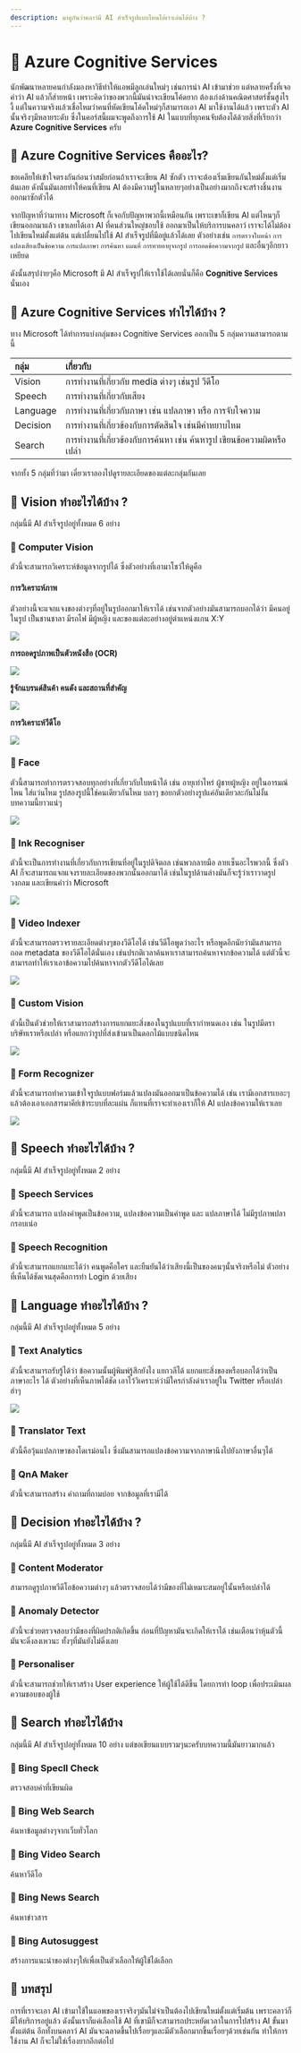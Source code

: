 ```yaml
---
description: มาดูกันว่าคลาว์มี AI สำเร็จรูปแบบไหนให้เราเล่นได้บ้าง ?
---
```


# 👶 Azure Cognitive Services

นักพัฒนาหลายคนกำลังมองหาวิธีทำให้แอพมีลูกเล่นใหม่ๆ เช่นการนำ AI เข้ามาช่วย แต่หลายครั้งที่เจอคำว่า AI แล้วก็ส่ายหน้า เพราะคิดว่าของพวกนี้มันน่าจะเขียนโค้ดยาก ต้องเก่งด้านคณิตศาสตร์ชั้นสูงไรงี้ แต่ในความจริงแล้วเชื่อไหมว่าคนที่หัดเขียนโค้ดใหม่ๆก็สามารถเอา AI มาใช้งานได้แล้ว เพราะตัว AI นั้นจริงๆมีหลายระดับ ซึ่งในคอร์สนี้ผมจะพูดถึงการใช้ AI ในแบบที่ทุกคนจับต้องได้ด้วยสิ่งที่เรียกว่า **Azure Cognitive Services** ครับ

## 🤔 Azure Cognitive Services คืออะไร?

ขอเคลียให้เข้าใจตรงกันก่อนว่าสมัยก่อนถ้าเราจะเขียน AI ซักตัว เราจะต้องเริ่มเขียนกันใหม่ตั้งแต่เริ่มต้นเลย ดังนั้นมันเลยทำให้คนที่เขียน AI ต้องมีความรู้ในหลายๆอย่างเป็นอย่างมากถึงจะสร้างชิ้นงานออกมาซักตัวได้

จากปัญหาที่ว่ามาทาง Microsoft ก็เจอกับปัญหาพวกนี้เหมือนกัน เพราะเขาก็เขียน AI แต่ไหนๆก็เขียนออกมาแล้ว เขาเลยได้เอา AI ที่คนส่วนใหญ่ชอบใช้ ออกมาเป็นให้บริการบนคลาว์ เราจะได้ไม่ต้องไปเขียนใหม่ตั้งแต่ต้น แต่เปลี่ยนไปใช้ AI สำเร็จรูปที่มีอยู่แล้วได้เลย ตัวอย่างเช่น `การตรวจใบหน้า` `การแปลงเสียงเป็นข้อความ` `การแปลภาษา` `การค้นหา` `แผนที่` `การทายอายุจากรูป` `การถอดข้อความจากรูป` และอื่นๆอีกยาวเหยียด

ดังนั้นสรุปง่ายๆคือ Microsoft มี AI สำเร็จรูปให้เราใช้ได้เลยนั่นก็คือ **Cognitive Services** นั่นเอง

## 🤔 Azure Cognitive Services ทำไรได้บ้าง ?

ทาง Microsoft ได้ทำการแบ่งกลุ่มของ Cognitive Services ออกเป็น 5 กลุ่มความสามารถตามนี้

| กลุ่ม | เกี่ยวกับ |
| :--- | :--- |
| Vision | การทำงานที่เกี่ยวกับ media ต่างๆ เช่นรูป วีดีโอ |
| Speech | การทำงานที่เกี่ยวกับเสียง |
| Language | การทำงานที่เกี่ยวกับภาษา เช่น แปลภาษา หรือ การจับใจความ |
| Decision | การทำงานที่เกี่ยวข้องกับการตัดสินใจ เช่นมีคำหยาบไหม |
| Search | การทำงานที่เกี่ยวข้องกับการค้นหา เช่น ค้นหารูป เขียนข้อความผิดหรือเปล่า |

จากทั้ง 5 กลุ่มที่ว่ามา เดี๋ยวเราลองไปดูรายละเอียดของแต่ละกลุ่มกันเลย

## 🤔 Vision ทำอะไรได้บ้าง ?

กลุ่มนี้มี AI สำเร็จรูปอยู่ทั้งหมด 6 อย่าง

### 🤖 Computer Vision

ตัวนี้จะสามารถวิเคราะห์ข้อมูลจากรูปได้ ซึ่งตัวอย่างที่เอามาโชว์ให้ดูคือ

#### การวิเคราะห์ภาพ

ตัวอย่างนี้จะแจกแจงของต่างๆที่อยู่ในรูปออกมาให้เราได้ เช่นจากตัวอย่างมันสามารถบอกได้ว่า มีคนอยู่ในรูป เป็นชานชาลา มีรถไฟ มีผู้หญิง และของแต่ละอย่างอยู่ตำแหน่งแกน X:Y

![](../../.gitbook/assets/image%20%28447%29.png)

**การถอดรูปภาพเป็นตัวหนังสือ \(OCR\)**

![](../../.gitbook/assets/image%20%28443%29.png)

**รู้จักแบรนด์สินค้า คนดัง และสถานที่สำคัญ**

![](../../.gitbook/assets/image%20%28287%29.png)

**การวิเคราะห์วีดีโอ**

![](../../.gitbook/assets/image%20%28593%29.png)

### 🤖 Face

ตัวนี้สามารถทำการตรวจสอบทุกอย่างที่เกี่ยวกับใบหน้าได้ เช่น อายุเท่าไหร่ ผู้ชายผู้หญิง อยู่ในอารมณ์ไหน ใส่แว่นไหม รูปสองรูปนี้ใช่คนเดียวกันไหม บลาๆ ขอยกตัวอย่างรูปแค่อันเดียวละกันไม่งั้นบทความนี้ยาวแน่ๆ

![](../../.gitbook/assets/image%20%28616%29.png)

### 🤖 Ink Recogniser

ตัวนี้จะเป็นการทำงานที่เกี่ยวกับการเขียนที่อยู่ในรูปดิจิตอล เช่นพวกลายมือ ลายเซ็นอะไรพวกนี้ ซึ่งตัว AI ก็จะสามารถแจกแจงรายละเอียดของพวกนั้นออกมาได้ เช่นในรูปด้านล่างมันก็จะรู้ว่าเราวาดรูปวงกลม และเขียนคำว่า Microsoft

![](../../.gitbook/assets/image%20%28502%29.png)

### 🤖 Video Indexer

ตัวนี้จะสามารถตรวจรายละเอียดต่างๆของวีดีโอได้ เช่นวีดีโอพูดว่าอะไร หรือพูดอีกนัยว่ามันสามารถถอด metadata ของวีดีโอได้นั่นเอง เช่นปรกติเวลาค้นหาเราสามารถค้นหาจากข้อความได้ แต่ตัวนี้จะสามารถทำให้เราเอาข้อความไปค้นหาจากตัววีดีโอได้เลย

![](../../.gitbook/assets/image%20%28266%29.png)

### 🤖 Custom Vision

ตัวนี้เป็นตัวช่วยให้เราสามารถสร้างการแยกแยะสิ่งของในรูปแบบที่เรากำหนดเอง เช่น ในรูปมีตราบริษัทเราหรือเปล่า หรือแยกว่ารูปที่ส่งเข้ามาเป็นดอกไม้แบบชนิดไหน

![](../../.gitbook/assets/image%20%28321%29.png)

### 🤖 Form Recognizer

ตัวนี้จะสามารถทำความเข้าใจรูปแบบฟอร์มแล้วแปลงมันออกมาเป็นข้อความได้ เช่น เรามีเอกสารเยอะๆแล้วต้องเอาเอกสารมาคีย์เข้าระบบที่ละแผ่น ก็แทนที่เราจะทำเองเราก็ให้ AI แปลงข้อความให้เราเลย

![](../../.gitbook/assets/image%20%28567%29.png)

## 🤔 Speech ทำอะไรได้บ้าง ?

กลุ่มนี้มี AI สำเร็จรูปอยู่ทั้งหมด 2 อย่าง

### 🤖 Speech Services

ตัวนี้จะสามารถ แปลงคำพูดเป็นข้อความ, แปลงข้อความเป็นคำพูด และ แปลภาษาได้ ไม่มีรูปภาพปลากรอบเน่อ

### 🤖 Speech Recognition

ตัวนี้จะสามารถแยกแยะได้ว่า คนพูดคือใคร และยืนยันได้ว่าเสียงนี้เป็นของคนๆนั้นจริงหรือไม่ ตัวอย่างที่เห็นได้ชัดเจนสุดคือการทำ Login ด้วยเสียง

## 🤔 Language ทำอะไรได้บ้าง ?

กลุ่มนี้มี AI สำเร็จรูปอยู่ทั้งหมด 5 อย่าง

### 🤖 Text Analytics

ตัวนี้จะสามารถรับรู้ได้ว่า ข้อความนั้นผู้พิมพ์รู้สึกยังไง แยกวลีได้ แยกแยะสิ่งของหรือบอกได้ว่าเป็นภาษาอะไร ได้ ตัวอย่างที่เห็นภาพได้ชัด เอาไว้วิเคราะห์ว่ามีใครกำลังด่าเราอยู่ใน Twitter หรือเปล่า ฮ่าๆ

![](../../.gitbook/assets/image%20%28606%29.png)

### 🤖 Translator Text

ตัวนี้คือวุ้นแปลภาษาของโดเรม่อนไง ซึ่งมันสามารถแปลงข้อความจากภาษานึงไปยังภาษาอื่นๆได้

### 🤖 QnA Maker

ตัวนี้จะสามารถสร้าง คำถามที่ถามบ่อย จากข้อมูลที่เรามีได้

## 🤔 Decision ทำอะไรได้บ้าง ?

กลุ่มนี้มี AI สำเร็จรูปอยู่ทั้งหมด 3 อย่าง

### 🤖 Content Moderator

สามารถดูรูปภาพวีดีโอข้อความต่างๆ แล้วตรวจสอบได้ว่ามีของที่ไม่เหมาะสมอยู่ในั้นหรือเปล่าได้

### 🤖 Anomaly Detector

ตัวนี้จะช่วยตรวจสอบว่ามีของที่ผิดปรกติเกิดขึ้น ก่อนที่ปัญหามันจะเกิดให้เราได้ เช่นเตือนว่าหุ้นตัวนี้มันจะดิ่งลงเหวนะ ทั้งๆที่มันยังไม่ดิ่งเลย

### 🤖 Personaliser

ตัวนี้จะสามารถช่วยให้เราสร้าง User experience ให้ผู้ใช้ได้ดีขึ้น โดยการทำ loop เพื่อประเมินผลความชอบของผู้ใช้

## 🤔 Search ทำอะไรได้บ้าง

กลุ่มนี้มี AI สำเร็จรูปอยู่ทั้งหมด 10 อย่าง แต่ขอเขียนแบบรวมๆนะครับบทความนี้มันยาวมากแล้ว

### 🤖 Bing Specll Check

ตรวจสอบคำที่เขียนผิด

### 🤖 Bing Web Search

ค้นหาข้อมูลต่างๆจากเว็บทั่วโลก

### 🤖 Bing Video Search 

ค้นหาวีดีโอ

### 🤖 Bing News Search 

ค้นหาข่าวสาร

### 🤖 Bing Autosuggest

สร้างการแนะนำของต่างๆให้เพื่อเป็นตัวเลือกให้ผู้ใช้ได้เลือก

## 🎯 บทสรุป

การที่เราจะเอา AI เข้ามาใช้ในแอพของเราจริงๆมันไม่จำเป็นต้องไปเขียนใหม่ตั้งแต่เริ่มต้น เพราะคลาว์ก็มีให้บริการอยู่แล้ว ดังนั้นเราก็แค่เลือกใช้ AI ที่เขามีก็จะสามารถประหยัดเวลาในการไปสร้าง AI ขั้นมาตั้งแต่ต้น อีกทั้งบนคลาว์ AI มันจะฉลาดขึ้นไปเรื่อยๆและมีตัวเลือกมากขึ้นเรื่อยๆด้วยเช่นกัน ทำให้การใช้งาน AI ก็จะไม่ใช่เรื่องยากอีกต่อไป


